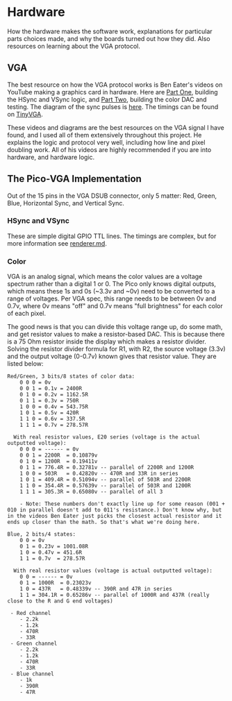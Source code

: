 # Hardware
How the hardware makes the software work, explanations for particular parts choices made, and why the boards turned out how they did. Also resources on learning about the VGA protocol.

## VGA
The best resource on how the VGA protocol works is Ben Eater's videos on YouTube making a graphics card in hardware. Here are [Part One](https://www.youtube.com/watch?v=l7rce6IQDWs), building the HSync and VSync logic, and [Part Two](https://www.youtube.com/watch?v=uqY3FMuMuRo), building the color DAC and testing. The diagram of the sync pulses is [here](https://global.discourse-cdn.com/digikey/original/2X/4/43a91de5f1cc2ab380b22c4758b8b408da97e0c2.jpeg). The timings can be found on [TinyVGA](http://tinyvga.com/vga-timing).

These videos and diagrams are the best resources on the VGA signal I have found, and I used all of them extensively throughout this project. He explains the logic and protocol very well, including how line and pixel doubling work. All of his videos are highly recommended if you are into hardware, and hardware logic.

## The Pico-VGA Implementation
Out of the 15 pins in the VGA DSUB connector, only 5 matter: Red, Green, Blue, Horizontal Sync, and Vertical Sync.

### HSync and VSync
These are simple digital GPIO TTL lines. The timings are complex, but for more information see [renderer.md](./renderer.md).

### Color
VGA is an analog signal, which means the color values are a voltage spectrum rather than a digital 1 or 0. The Pico only knows digital outputs, which means these 1s and 0s (~3.3v and ~0v) need to be converted to a range of voltages. Per VGA spec, this range needs to be between 0v and 0.7v, where 0v means "off" and 0.7v means "full brightness" for each color of each pixel.

The good news is that you can divide this voltage range up, do some math, and get resistor values to make a resistor-based DAC. This is because there is a 75 Ohm resistor inside the display which makes a resistor divider. Solving the resistor divider formula for R1, with R2, the source voltage (3.3v) and the output voltage (0-0.7v) known gives that resistor value. They are listed below:
```
Red/Green, 3 bits/8 states of color data:
    0 0 0 = 0v
    0 0 1 = 0.1v = 2400R
    0 1 0 = 0.2v = 1162.5R
    0 1 1 = 0.3v = 750R
    1 0 0 = 0.4v = 543.75R
    1 0 1 = 0.5v = 420R
    1 1 0 = 0.6v = 337.5R
    1 1 1 = 0.7v = 278.57R

  With real resistor values, E20 series (voltage is the actual outputted voltage):
    0 0 0 = ------ = 0v
    0 0 1 = 2200R  = 0.10879v
    0 1 0 = 1200R  = 0.19411v
    0 1 1 = 776.4R = 0.32781v -- parallel of 2200R and 1200R
    1 0 0 = 503R   = 0.42820v -- 470R and 33R in series
    1 0 1 = 409.4R = 0.51094v -- parallel of 503R and 2200R
    1 1 0 = 354.4R = 0.57639v -- parallel of 503R and 1200R
    1 1 1 = 305.3R = 0.65080v -- parallel of all 3

    - Note: These numbers don't exactly line up for some reason (001 + 010 in parallel doesn't add to 011's resistance.) Don't know why, but in the videos Ben Eater just picks the closest actual resistor and it ends up closer than the math. So that's what we're doing here.

Blue, 2 bits/4 states:
    0 0 = 0v
    0 1 = 0.23v = 1001.08R
    1 0 = 0.47v = 451.6R
    1 1 = 0.7v  = 278.57R
  
  With real resistor values (voltage is actual outputted voltage):
    0 0 = ------ = 0v
    0 1 = 1000R  = 0.23023v
    1 0 = 437R   = 0.48339v -- 390R and 47R in series
    1 1 = 304.1R = 0.65286v -- parallel of 1000R and 437R (really close to the R and G end voltages)

 - Red channel
    - 2.2k
    - 1.2k
    - 470R
    - 33R
 - Green channel
    - 2.2k
    - 1.2k
    - 470R
    - 33R
 - Blue channel
    - 1k
    - 390R
    - 47R
```